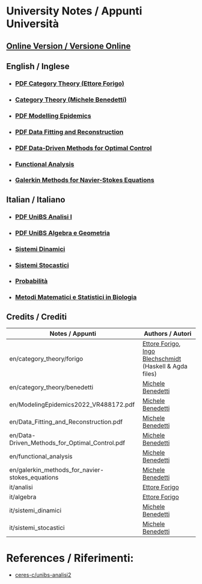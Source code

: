 # University Notes / Appunti Università

## [Online Version / Versione Online](https://hexwell.github.io/university-notes)


## English / Inglese

- ### [PDF Category Theory (Ettore Forigo)](https://raw.githubusercontent.com/hexwell/university-notes/main/en/category_theory/forigo/ct.pdf)
- ### [Category Theory (Michele Benedetti)](https://github.com/hexwell/university-notes/tree/main/en/category_theory/benedetti)
- ### [PDF Modelling Epidemics](https://raw.githubusercontent.com/hexwell/university-notes/main/en/ModelingEpidemics2022_VR488172.pdf)
- ### [PDF Data Fitting and Reconstruction](https://raw.githubusercontent.com/hexwell/university-notes/main/en/Data_Fitting_and_Reconstruction.pdf)
- ### [PDF Data-Driven Methods for Optimal Control](https://raw.githubusercontent.com/hexwell/university-notes/main/en/Data-Driven_Methods_for_Optimal_Control.pdf)
- ### [Functional Analysis](https://github.com/hexwell/university-notes/tree/main/en/functional_analysis)
- ### [Galerkin Methods for Navier-Stokes Equations](https://github.com/hexwell/university-notes/tree/main/en/galerkin_methods_for_navier-stokes_equations)


## Italian / Italiano

- ### [PDF UniBS Analisi I](https://raw.githubusercontent.com/hexwell/university-notes/main/it/analisi/analisi.pdf)
- ### [PDF UniBS Algebra e Geometria](https://raw.githubusercontent.com/hexwell/university-notes/main/it/algebra/algebra.pdf)
- ### [Sistemi Dinamici](https://github.com/hexwell/university-notes/tree/main/it/sistemi_dinamici)
- ### [Sistemi Stocastici](https://github.com/hexwell/university-notes/tree/main/it/sistemi_stocastici)
- ### [Probabilità](https://github.com/hexwell/university-notes/tree/main/it/probabilità)
- ### [Metodi Matematici e Statistici in Biologia](https://github.com/hexwell/university-notes/tree/main/it/metodi_biologia)


## Credits / Crediti

Notes / Appunti | Authors / Autori
-|-
en/category_theory/forigo | [Ettore Forigo](https://github.com/hexwell), [Ingo Blechschmidt](https://github.com/iblech) (Haskell & Agda files)
en/category_theory/benedetti | [Michele Benedetti](https://github.com/MicheleBenedetti3320)
en/ModelingEpidemics2022_VR488172.pdf | [Michele Benedetti](https://github.com/MicheleBenedetti3320)
en/Data_Fitting_and_Reconstruction.pdf | [Michele Benedetti](https://github.com/MicheleBenedetti3320)
en/Data-Driven_Methods_for_Optimal_Control.pdf | [Michele Benedetti](https://github.com/MicheleBenedetti3320)
en/functional_analysis | [Michele Benedetti](https://github.com/MicheleBenedetti3320)
en/galerkin_methods_for_navier-stokes_equations | [Michele Benedetti](https://github.com/MicheleBenedetti3320)
it/analisi | [Ettore Forigo](https://github.com/hexwell)
it/algebra | [Ettore Forigo](https://github.com/hexwell)
it/sistemi_dinamici | [Michele Benedetti](https://github.com/MicheleBenedetti3320)
it/sistemi_stocastici | [Michele Benedetti](https://github.com/MicheleBenedetti3320)



# References / Riferimenti:

- [ceres-c/unibs-analisi2](https://github.com/ceres-c/unibs-analisi2)
